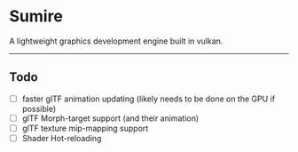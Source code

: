 # Sumire

A lightweight graphics development engine built in vulkan.

---
## Todo

- [ ] faster glTF animation updating (likely needs to be done on the GPU if possible)
- [ ] glTF Morph-target support (and their animation)
- [ ] glTF texture mip-mapping support
- [ ] Shader Hot-reloading
